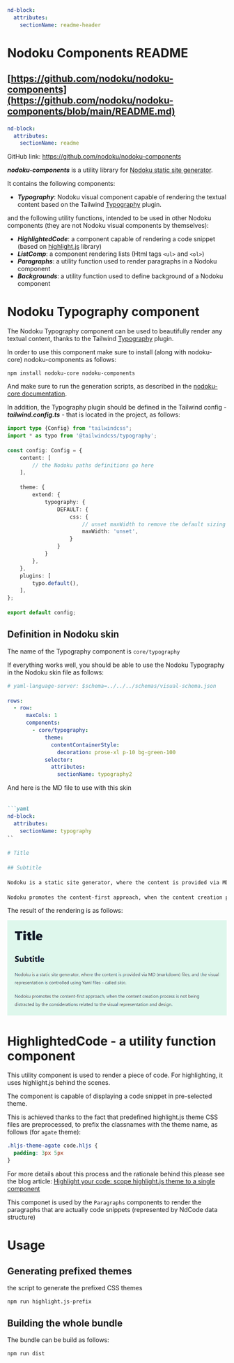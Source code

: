 ```yaml
nd-block:
  attributes:
    sectionName: readme-header
```

# Nodoku Components README

## [https://github.com/nodoku/nodoku-components](https://github.com/nodoku/nodoku-components/blob/main/README.md)

```yaml
nd-block:
  attributes:
    sectionName: readme
```





GitHub link: https://github.com/nodoku/nodoku-components


**_nodoku-components_** is a utility library for [Nodoku static site generator](https://github.com/nodoku/nodoku-core).

It contains the following components:
- **_Typography_**: Nodoku visual component capable of rendering the textual content based on the Tailwind [Typography](https://github.com/tailwindlabs/tailwindcss-typography) plugin.

and the following utility functions, intended to be used in other Nodoku components (they are not Nodoku visual components by themselves):

- **_HighlightedCode_**: a component capable of rendering a code snippet (based on [highlight.js](https://github.com/highlightjs/highlight.js) library)
- **_ListComp_**: a component rendering lists (Html tags ```<ul>``` and ```<ol>```)
- **_Paragraphs_**: a utility function used to render paragraphs in a Nodoku component
- **_Backgrounds_**: a utility function used to define background of a Nodoku component

# Nodoku Typography component

The Nodoku Typography component can be used to beautifully render any textual content, thanks to the Tailwind [Typography](https://github.com/tailwindlabs/tailwindcss-typography) plugin.

In order to use this component make sure to install (along with nodoku-core) nodoku-components as follows:
```shell
npm install nodoku-core nodoku-components
```
And make sure to run the generation scripts, as described in the [nodoku-core documentation](https://github.com/nodoku/nodoku-core?tab=readme-ov-file#nodoku-generation-scripts).

In addition, the Typography plugin should be defined in the Tailwind config - **_tailwind.config.ts_** - that is located in the project, as follows:

```ts
import type {Config} from "tailwindcss";
import * as typo from '@tailwindcss/typography';

const config: Config = {
    content: [
        // the Nodoku paths definitions go here
    ],

    theme: {
        extend: {
            typography: {
                DEFAULT: {
                    css: {
                        // unset maxWidth to remove the default sizing of the Typography plugin
                        maxWidth: 'unset', 
                    }
                }
            }
        },
    },
    plugins: [
        typo.default(),
    ],
};

export default config;

```

## Definition in Nodoku skin

The name of the Typography component is ```core/typography```

If everything works well, you should be able to use the Nodoku Typography in the Nodoku skin file as follows:

```yaml
# yaml-language-server: $schema=../../../schemas/visual-schema.json

rows:
  - row:
      maxCols: 1
      components:
        - core/typography:
            theme:
              contentContainerStyle:
                decoration: prose-xl p-10 bg-green-100
            selector:
              attributes:
                sectionName: typography2
```

And here is the MD file to use with this skin

```md

```yaml
nd-block:
  attributes:
    sectionName: typography
``

# Title

## Subtitle

Nodoku is a static site generator, where the content is provided via MD (markdown) files, and the visual representation is controlled using Yaml files - called _skin_.

Nodoku promotes the content-first approach, when the content creation process is not being distracted by the considerations related to the visual representation and design.
```

The result of the rendering is as follows:

![Nodoku Typography rendering](../../images/docs/readme/typography-rendering-example.png "Nodoku Typography rendering")


# HighlightedCode - a utility function component

This utility component is used to render a piece of code. For highlighting, it uses highlight.js behind the scenes.

The component is capable of displaying a code snippet in pre-selected theme.

This is achieved thanks to the fact that predefined highlight.js theme CSS files are preprocessed, to prefix the classnames with the theme name, as follows (for ```agate``` theme):

```css
.hljs-theme-agate code.hljs {
  padding: 3px 5px
}
```

For more details about this process and the rationale behind this please see the blog article: [Highlight your code: scope highlight.js theme to a single component](https://epanikas.hashnode.dev/highlight-your-code-scope-highlightjs-theme-to-a-single-component)

This componet is used by the ```Paragraphs``` components to render the paragraphs that are actually code snippets (represented by NdCode data structure)



# Usage

## Generating prefixed themes

the script to generate the prefixed CSS themes

```shell
npm run highlight.js-prefix
```

## Building the whole bundle

The bundle can be build as follows:

```shell
npm run dist
```

